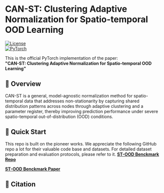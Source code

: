 # CAN-ST: Clustering Adaptive Normalization for Spatio-temporal OOD Learning

[![License](https://img.shields.io/badge/license-MIT-blue.svg)](LICENSE)  
[![PyTorch](https://img.shields.io/badge/PyTorch-%23EE4C2C.svg?logo=PyTorch&logoColor=white)](https://pytorch.org/)

This is the official PyTorch implementation of the paper:  
**"CAN-ST: Clustering Adaptive Normalization for Spatio-temporal OOD Learning"**

## 📌 Overview
CAN-ST is a general, model-agnostic normalization method for spatio-temporal data that addresses non-stationarity by capturing shared distribution patterns across nodes through adaptive clustering and a parameter register, thereby improving prediction performance under severe spatio-temporal out-of-distribution (OOD) conditions.

## 🚀 Quick Start

This repo is built on the pioneer works. We appreciate the following GitHub repo a lot for their valuable code base and datasets. For detailed dataset preparation and evaluation protocols, please refer to it.
[**ST-OOD Benckmark Repo**](https://github.com/Dreamzz5/ST-OOD)

[**ST-OOD Benckmark Paper**](https://arxiv.org/abs/2410.04740)


## 📜 Citation
 
